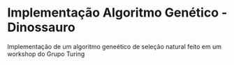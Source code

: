 # Implementação Algoritmo Genético - Dinossauro

Implementação de um algoritmo geneético de seleção natural feito em um workshop do Grupo Turing